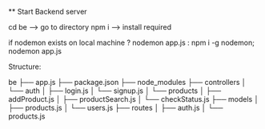 ** Start Backend server

cd be --> go to directory
npm i --> install required

if nodemon exists on local machine ? nodemon app.js : npm i -g nodemon; nodemon app.js

Structure:

be
├── app.js
├── package.json
├── node_modules
├── controllers
│   └── auth
│       ├── login.js
│       └── signup.js
│   └── products
│       ├── addProduct.js
│       ├── productSearch.js
│       └── checkStatus.js
├── models
│   ├── products.js
│   └── users.js
├── routes
│   ├── auth.js
│   └── products.js